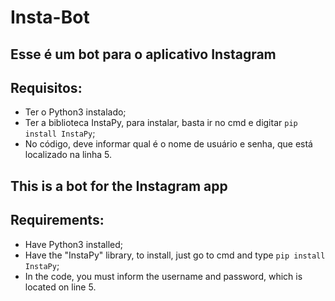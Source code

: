 # Insta-Bot
## Esse é um bot para o aplicativo Instagram

## Requisitos:
- Ter o Python3 instalado;
- Ter a biblioteca InstaPy, para instalar, basta ir no cmd e digitar `pip install InstaPy`;
- No código, deve informar qual é o nome de usuário e senha, que está localizado na linha 5.






## This is a bot for the Instagram app

## Requirements:
- Have Python3 installed;
- Have the "InstaPy" library, to install, just go to cmd and type `pip install InstaPy`;
- In the code, you must inform the username and password, which is located on line 5.
